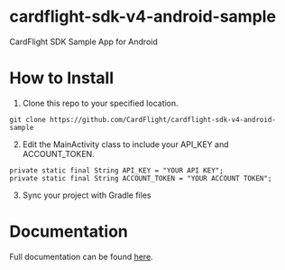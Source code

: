 # cardflight-sdk-v4-android-sample

CardFlight SDK Sample App for Android

# How to Install

1. Clone this repo to your specified location.
```
git clone https://github.com/CardFlight/cardflight-sdk-v4-android-sample
```

2. Edit the MainActivity class to include your API_KEY and ACCOUNT_TOKEN.
```
private static final String API_KEY = "YOUR API KEY";
private static final String ACCOUNT_TOKEN = "YOUR ACCOUNT TOKEN";
```

3. Sync your project with Gradle files


# Documentation

Full documentation can be found [here](http://docs.cardflight.com/sdk_documentation/).

